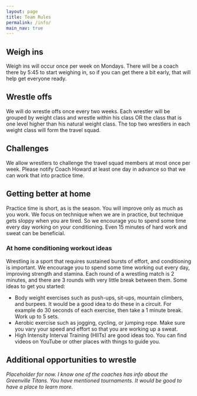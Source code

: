 ```yaml
---
layout: page
title: Team Rules
permalink: /info/
main_nav: true
---
```


## Weigh ins
Weigh ins will occur once per week on Mondays. There will be a coach there by 5:45 to start weighing in, so if you can get there a bit early, that will help get everyone ready.

## Wrestle offs
We will do wrestle offs once every two weeks. Each wrestler will be grouped by weight class and wrestle within his class OR the class that is one level higher than his natural weight class. The top two wrestlers in each weight class will form the travel squad. 

## Challenges
We allow wrestlers to challenge the travel squad members at most once per week. Please notify Coach Howard at least one day in advance so that we can work that into practice time.

## Getting better at home
Practice time is short, as is the season. You will improve only as much as you work. We focus on technique when we are in practice, but technique gets sloppy when you are tired. So we encourage you to spend some time every day working on your conditioning. Even 15 minutes of hard work and sweat can be beneficial.

### At home conditioning workout ideas
Wrestling is a sport that requires sustained bursts of effort, and conditioning is important. We encourage you to spend some time working out every day, improving strength and stamina. Each round of a wrestling match is 2 minutes, and there are 3 rounds with very little break between them. Some ideas to get you started:

- Body weight exercises such as push-ups, sit-ups, mountain climbers, and burpees. It would be a good idea to do these in a circuit. For example do 30 seconds of each exercise, then take a 1 minute break. Work up to 5 sets.
- Aerobic exercise such as jogging, cycling, or jumping rope. Make sure you vary your speed and effort so that you are working up a sweat.
- High Intensity Interval Training (HIITs) are good ideas too. You can find videos on YouTube or other places with things to guide you.

## Additional opportunities to wrestle
*Placeholder for now. I know one of the coaches has info about the Greenville Titans. You have mentioned tournaments. It would be good to have a place to learn more.*



